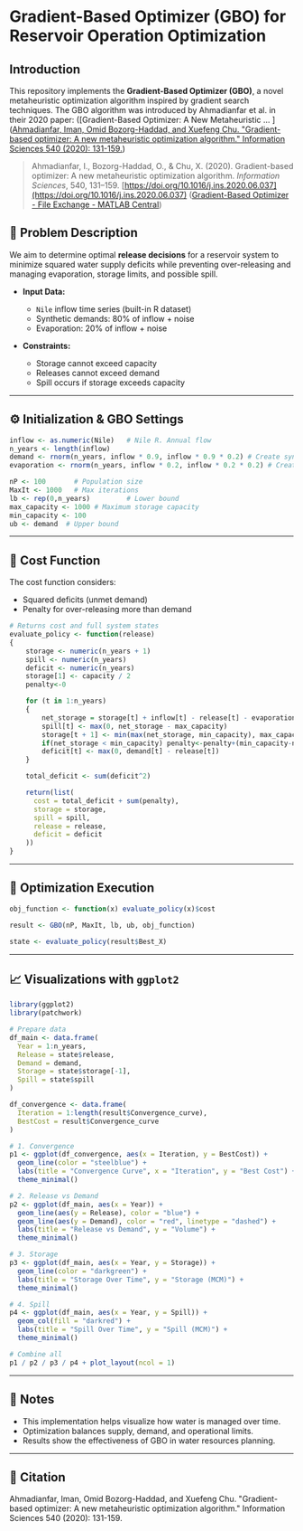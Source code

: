 # Gradient-Based Optimizer (GBO) for Reservoir Operation Optimization

## Introduction

This repository implements the **Gradient-Based Optimizer (GBO)**, a novel metaheuristic optimization algorithm inspired by gradient search techniques. The GBO algorithm was introduced by Ahmadianfar et al. in their 2020 paper: ([Gradient-Based Optimizer: A New Metaheuristic ... ]([Ahmadianfar, Iman, Omid Bozorg-Haddad, and Xuefeng Chu. "Gradient-based optimizer: A new metaheuristic optimization algorithm." Information Sciences 540 (2020): 131-159.](https://doi.org/10.1016/j.ins.2020.06.037](https://www.sciencedirect.com/science/article/pii/S0020025520306241)))

> Ahmadianfar, I., Bozorg-Haddad, O., & Chu, X. (2020). Gradient-based optimizer: A new metaheuristic optimization algorithm. *Information Sciences*, 540, 131–159. [https://doi.org/10.1016/j.ins.2020.06.037](https://doi.org/10.1016/j.ins.2020.06.037) ([Gradient-Based Optimizer - File Exchange - MATLAB Central](https://www.mathworks.com/matlabcentral/fileexchange/131588-gradient-based-optimizer))

## 🔧 Problem Description

We aim to determine optimal **release decisions** for a reservoir system to minimize squared water supply deficits while preventing over-releasing and managing evaporation, storage limits, and possible spill.

- **Input Data:**
  - `Nile` inflow time series (built-in R dataset)
  - Synthetic demands: 80% of inflow + noise
  - Evaporation: 20% of inflow + noise

- **Constraints:**
  - Storage cannot exceed capacity
  - Releases cannot exceed demand
  - Spill occurs if storage exceeds capacity

---

## ⚙️ Initialization & GBO Settings

```r
inflow <- as.numeric(Nile)   # Nile R. Annual flow
n_years <- length(inflow)
demand <- rnorm(n_years, inflow * 0.9, inflow * 0.9 * 0.2) # Create synthetic demand
evaporation <- rnorm(n_years, inflow * 0.2, inflow * 0.2 * 0.2) # Create synthetic evaporation

nP <- 100       # Population size
MaxIt <- 1000   # Max iterations
lb <- rep(0,n_years)         # Lower bound
max_capacity <- 1000 # Maximum storage capacity
min_capacity <- 100
ub <- demand  # Upper bound

```

---

## 🧠 Cost Function

The cost function considers:
- Squared deficits (unmet demand)
- Penalty for over-releasing more than demand

```r
# Returns cost and full system states
evaluate_policy <- function(release)
{
    storage <- numeric(n_years + 1)
    spill <- numeric(n_years)
    deficit <- numeric(n_years)
    storage[1] <- capacity / 2
    penalty<-0

    for (t in 1:n_years)
    {
        net_storage = storage[t] + inflow[t] - release[t] - evaporation[t]
        spill[t] <- max(0, net_storage - max_capacity)
        storage[t + 1] <- min(max(net_storage, min_capacity), max_capacity)
        if(net_storage < min_capacity) penalty<-penalty+(min_capacity-net_storage)*100
        deficit[t] <- max(0, demand[t] - release[t])
    }

    total_deficit <- sum(deficit^2)

    return(list(
      cost = total_deficit + sum(penalty),
      storage = storage,
      spill = spill,
      release = release,
      deficit = deficit
    ))
}
```

---

## 🚀 Optimization Execution

```r
obj_function <- function(x) evaluate_policy(x)$cost

result <- GBO(nP, MaxIt, lb, ub, obj_function)

state <- evaluate_policy(result$Best_X)
```

---

## 📈 Visualizations with `ggplot2`

```r
library(ggplot2)
library(patchwork)

# Prepare data
df_main <- data.frame(
  Year = 1:n_years,
  Release = state$release,
  Demand = demand,
  Storage = state$storage[-1],
  Spill = state$spill
)

df_convergence <- data.frame(
  Iteration = 1:length(result$Convergence_curve),
  BestCost = result$Convergence_curve
)

# 1. Convergence
p1 <- ggplot(df_convergence, aes(x = Iteration, y = BestCost)) +
  geom_line(color = "steelblue") +
  labs(title = "Convergence Curve", x = "Iteration", y = "Best Cost") +
  theme_minimal()

# 2. Release vs Demand
p2 <- ggplot(df_main, aes(x = Year)) +
  geom_line(aes(y = Release), color = "blue") +
  geom_line(aes(y = Demand), color = "red", linetype = "dashed") +
  labs(title = "Release vs Demand", y = "Volume") +
  theme_minimal()

# 3. Storage
p3 <- ggplot(df_main, aes(x = Year, y = Storage)) +
  geom_line(color = "darkgreen") +
  labs(title = "Storage Over Time", y = "Storage (MCM)") +
  theme_minimal()

# 4. Spill
p4 <- ggplot(df_main, aes(x = Year, y = Spill)) +
  geom_col(fill = "darkred") +
  labs(title = "Spill Over Time", y = "Spill (MCM)") +
  theme_minimal()

# Combine all
p1 / p2 / p3 / p4 + plot_layout(ncol = 1)
```

---

## 📌 Notes

- This implementation helps visualize how water is managed over time.
- Optimization balances supply, demand, and operational limits.
- Results show the effectiveness of GBO in water resources planning.

---

## 🧾 Citation

Ahmadianfar, Iman, Omid Bozorg-Haddad, and Xuefeng Chu. "Gradient-based optimizer: A new metaheuristic optimization algorithm." Information Sciences 540 (2020): 131-159.
